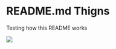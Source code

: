 # README.md Thigns
Testing how this README works

<img src="https://www.graphicsprings.com/filestorage/stencils/52d07df62b7ab32335a8a723ffe330f0.svg">